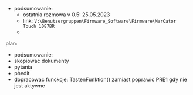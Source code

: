 - podsumowanie:
	- ostatnia rozmowa v 0.5: 25.05.2023
	- link: `V:\Benutzergruppen\Firmware_Software\Firmware\MarCator Touch 1087BR`
	- 



plan:
- podsumowanie:
- skopiowac dokumenty
- pytania
- phedit
- dopracowac funckcje: TastenFunktion() zamiast 
poprawic PRE1 gdy nie jest aktywne